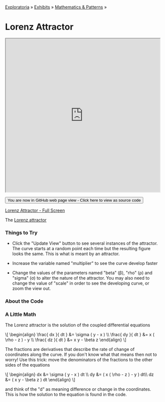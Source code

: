 [Exploratoria]( http://exploratoria.github.io ) &raquo; [Exhibits]( http://exploratoria.github.io/exhibits/ ) &raquo;
[Mathematics & Patterns]( http://exploratoria.github.io/exhibits/mathematics/ ) &raquo;

# Lorenz Attractor

<iframe src=http://exploratoria.github.io/lib/code-edit-view/code-edit-view.html#http://exploratoria.github.io/exhibits/mathematics/lorenz-attractor/lorenz-attractor.html width=100% height=500px></iframe>

<span style="display: none">_View as a web page to see the content of this iframe_</span>

<span style="display: none"> [You are now in GitHub source code view - Click here to view as a web page]( http://exploratoria.github.io/exhibits/mathematics/lorenz-attractor/index.html 'View file as a web page' ) </span>
<input type=button value="You are now in GitHub web page view - Click here to view as source code" onclick="window.location.href='https://github.com/exploratoria/exploratoria.github.io/tree/master/exhibits/mathematics/lorenz-attractor/'" />

[Lorenz Attractor - Full Screen](http://exploratoria.github.io/exhibits/mathematics/lorenz-attractor/lorenz-attractor.html)

The <a href=https://en.wikipedia.org/wiki/Lorenz_system>Lorenz attractor</a>

### Things to Try

* Click the "Update View" button to see several instances of the attractor. The curve starts at a random point each time but the resulting figure looks the same. This is what is meant by an attractor.

* Increase the variable named "multiplier" to see the curve develop faster

* Change the values of the parameters named "beta" (&beta;), "rho" (&rho;) and "sigma" (&sigma;) to alter the nature of the attractor. You may also need to change the value of "scale" in order to see the developing curve, or zoom the view out.
 
### About the Code


### A Little Math

The Lorenz attractor is the solution of the coupled differential equations

\\[ \begin{align}
\frac{ dx }{ dt } &= \sigma ( y - x ) \\\\
\frac{ dy }{ dt } &= x ( \rho - z ) - y \\\\
\frac{ dz }{ dt } &= x y - \beta z
\end{align} \\]

The fractions are derivatives that describe the rate of change of coordinates along the curve. If you don't know what that means then not to worry! Use this trick: move the denominators of the fractions to the other sides of the equations

\\[ \begin{align}
dx &= \sigma ( y - x ) dt \\\\
dy &= ( x ( \rho - z ) - y ) dt\\\\
dz &= ( x y - \beta z ) dt
\end{align} \\]

and think of the "d" as meaning difference or change in the coordinates. This is how the solution to the equation is found in the code.
